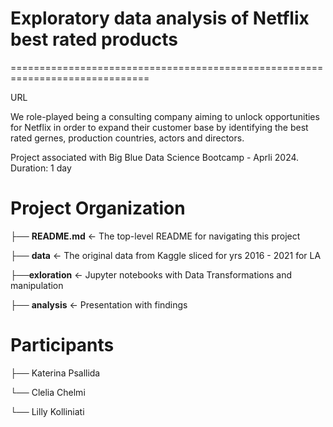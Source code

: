 # Exploratory data analysis of Netflix best rated products

==============================================================================

URL 

We role-played being a consulting company aiming to unlock opportunities for Netflix in order to expand their customer base by identifying the best rated gernes, production countries, actors and directors.

Project associated with Big Blue Data Science Bootcamp - Aprli 2024. Duration: 1 day


# Project Organization

├── **README.md**               <- The top-level README for navigating this project

├── **data**                    <- The original data from Kaggle sliced for yrs 2016 - 2021 for LA

├──**exloration**               <- Jupyter notebooks with Data Transformations and manipulation

├── **analysis**                <- Presentation with findings




# Participants

├── Katerina Psallida

└── Clelia Chelmi

└── Lilly Kolliniati



